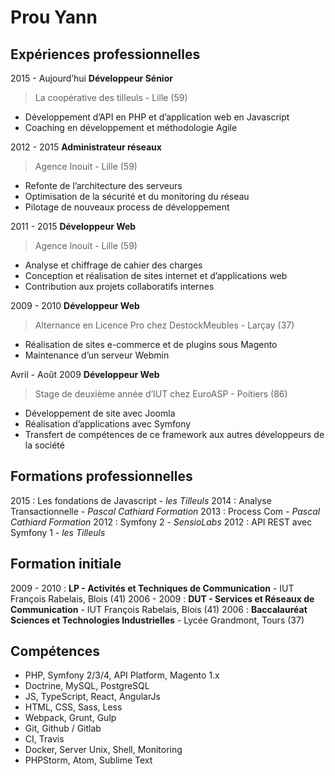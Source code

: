 # Prou Yann

## Expériences professionnelles

2015 - Aujourd’hui	**Développeur Sénior**
> La coopérative des tilleuls - Lille (59)
 - Développement d’API en PHP et d’application web en Javascript
 - Coaching en développement et méthodologie Agile

2012 - 2015				**Administrateur réseaux**
> Agence Inouit - Lille (59)
 - Refonte de l’architecture des serveurs
 - Optimisation de la sécurité et du monitoring du réseau
 - Pilotage de nouveaux process de développement

2011 - 2015				**Développeur Web**
> Agence Inouit - Lille (59)
 - Analyse et chiffrage de cahier des charges
 - Conception et réalisation de sites internet et d’applications web
 - Contribution aux projets collaboratifs internes

2009 - 2010				**Développeur Web**
> Alternance en Licence Pro chez DestockMeubles - Larçay (37)
 - Réalisation de sites e-commerce et de plugins sous Magento
 - Maintenance d’un serveur Webmin

Avril - Août 2009		**Développeur Web**
> Stage de deuxième année d’IUT chez EuroASP - Poitiers (86)
 - Développement de site avec Joomla
 - Réalisation d’applications avec Symfony
 - Transfert de compétences de ce framework aux autres développeurs de la société

## Formations professionnelles

2015 : Les fondations de Javascript - *les Tilleuls*
2014 : Analyse Transactionnelle - *Pascal Cathiard Formation*
2013 : Process Com - *Pascal Cathiard Formation*
2012 : Symfony 2 - *SensioLabs*
2012 : API REST avec Symfony 1 - *les Tilleuls*

## Formation initiale

2009 - 2010 : **LP - Activités et Techniques de Communication** - IUT François Rabelais, Blois (41)
2006 - 2009 : **DUT - Services et Réseaux de Communication** - IUT François Rabelais, Blois (41)
2006 : **Baccalauréat Sciences et Technologies Industrielles** - Lycée Grandmont, Tours (37)

## Compétences

- PHP, Symfony 2/3/4, API Platform, Magento 1.x
- Doctrine, MySQL, PostgreSQL
- JS, TypeScript, React, AngularJs
- HTML, CSS, Sass, Less
- Webpack, Grunt, Gulp
- Git, Github / Gitlab
- CI, Travis
- Docker, Server Unix, Shell, Monitoring
- PHPStorm, Atom, Sublime Text
